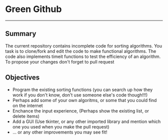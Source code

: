 # Green Github

---
## Summary
The current repository contains incomplete code for sorting algorithms. You task is to clone/fork and edit the code to make functional algorithms. The code also implements timeit functions to test the efficiency of an algorithm. To propose your changes don't forget to pull request


## Objectives

-  Program the existing sorting functions (you can search up how they work if you don't know, don't use someone else's code though!!!)
-  Perhaps add some of your own algoritms, or some that you could find on the internet
-  Enchance the input experience, (Perhaps show the existing list, or delete items)
-  Add a GUI (Use tkinter, or any other imported library and mention which one you used when you make the pull request)
-  ... or any other improvements you may see fit!

